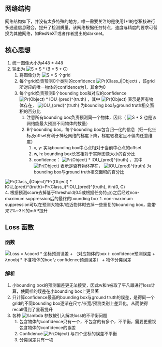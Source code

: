 ## 网络结构

网络结构如下，并没有太多特殊的地方，唯一需要关注的是使用1*1的卷积核进行多通道信息融合，提升了检测质量。该网络根据任务特点，速度与精度的要求可替换为其他网络，如ResNeXT或者作者提出的darknet。

## 核心思想

1. 统一图像大小为448 * 448
2. 输出为  <img src="https://www.zhihu.com/equation?tex=S * S * (B * 5 + C)" alt="S * S * (B * 5 + C)" class="ee_img tr_noresize" eeimg="1"> 
   1. 将图像分为  <img src="https://www.zhihu.com/equation?tex=S * S" alt="S * S" class="ee_img tr_noresize" eeimg="1">  个grid 
   2. 每个grid负责预测C个类别的confidence  <img src="https://www.zhihu.com/equation?tex=Pr(Class_i|Object)" alt="Pr(Class_i|Object)" class="ee_img tr_noresize" eeimg="1"> ，该grid所对应的唯一物体的confidence为1，其余为0
   3. 每个grid负责预测B个bounding box和对应的confidence   <img src="https://www.zhihu.com/equation?tex=Pr(Object) * IOU_{pred}^{truth}" alt="Pr(Object) * IOU_{pred}^{truth}" class="ee_img tr_noresize" eeimg="1"> ，其中 <img src="https://www.zhihu.com/equation?tex=Pr(Object)" alt="Pr(Object)" class="ee_img tr_noresize" eeimg="1"> 表示是否有物体存在， <img src="https://www.zhihu.com/equation?tex=IOU_{pred}^{truth}" alt="IOU_{pred}^{truth}" class="ee_img tr_noresize" eeimg="1">  为bounding box与ground truth相交面积的百分比
      1. 注意所有bounding box负责预测同一个物体，因此（  <img src="https://www.zhihu.com/equation?tex=S * S" alt="S * S" class="ee_img tr_noresize" eeimg="1">  也是该网络能最大预测不同物体的数量）
      2. B个bounding box，每个bounding box包含归一化的信息（归一化坐标及offset有利于神经网络的梯度下降，梯度较稳定且不偏向任意维度）
         1. x, y: 实际bounding box中心点相对于当前中心点的offset
         2. w, h: bounding box长宽相对于实际图像大小的百分比
         3. confidence： <img src="https://www.zhihu.com/equation?tex=Pr(Object) * IOU_{pred}^{truth}" alt="Pr(Object) * IOU_{pred}^{truth}" class="ee_img tr_noresize" eeimg="1"> ，其中 <img src="https://www.zhihu.com/equation?tex=Pr(Object)" alt="Pr(Object)" class="ee_img tr_noresize" eeimg="1"> 表示是否有物体存在， <img src="https://www.zhihu.com/equation?tex=IOU_{pred}^{truth}" alt="IOU_{pred}^{truth}" class="ee_img tr_noresize" eeimg="1">  为bounding box与ground truth相交面积的百分比

<img src="https://www.zhihu.com/equation?tex=Pr(Class_i|Object)*Pr(Object) * IOU_{pred}^{truth}=Pr(Class_i)*IOU_{pred}^{truth}, i\in(0, C)" alt="Pr(Class_i|Object)*Pr(Object) * IOU_{pred}^{truth}=Pr(Class_i)*IOU_{pred}^{truth}, i\in(0, C)" class="ee_img tr_noresize" eeimg="1">
4. 根据预测score去掉低于threshold(0.5或根据任务特点)之后经过non-maximum suppression后的最终的bounding box
   1. non-maximum suppression可以在预测大物体/临近物体时去掉一些重复的bounding box，能带来2%~3%的mAP提升

## Loss 函数

### 函数


<img src="https://www.zhihu.com/equation?tex=Loss = λcoord * 坐标预测误差 + （对应物体的box \: confidence预测误差  + λnoobj * 不含物体的box \: confidence预测误差） + 物体分类误差" alt="Loss = λcoord * 坐标预测误差 + （对应物体的box \: confidence预测误差  + λnoobj * 不含物体的box \: confidence预测误差） + 物体分类误差" class="ee_img tr_noresize" eeimg="1">

### 解析

1. 小bounding box的预测偏差更无法接受，因此w和h被取了平凡跟进行loss计算，使同样的误差在小bounding box上更显著
2. 只计算confidence最高的bounding box与ground truth的误差，是得同一个grid的不同bounding box逐渐在尺寸/长宽/预测类别上差异化，从而使得recall得到了显著提升
3. 各种 <img src="https://www.zhihu.com/equation?tex=\lambda" alt="\lambda" class="ee_img tr_noresize" eeimg="1"> 参数被引入解决loss的不平衡问题
   1. 包含物体的confidence只有一个，不包含的有多个，不平衡，需要更重视包含物体的confidence的误差
   2. Confidence  <img src="https://www.zhihu.com/equation?tex=Pr(Object)" alt="Pr(Object)" class="ee_img tr_noresize" eeimg="1">  与四个坐标的误差不平衡
   3. 分类误差只有一项

